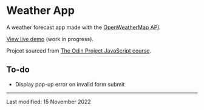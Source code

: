 # Weather App

A weather forecast app made with the [OpenWeatherMap API](https://openweathermap.org/).

[View live demo](https://jcrachael.github.io/weather-app) (work in progress).

Projcet sourced from [The Odin Project JavaScript course](https://www.theodinproject.com/lessons/node-path-javascript-weather-app).

## To-do

- Display pop-up error on invalid form submit

---

Last modified: 15 November 2022
